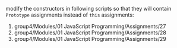 <p>modify the constructors in following scripts so that they will contain <code>Prototype</code> assignments instead of <code>this</code> assignments:</p>
<ol>
    <li>group4/Modules/01 JavaScript Programming/Assignments/27</li>
    <li>group4/Modules/01 JavaScript Programming/Assignments/28</li>
    <li>group4/Modules/01 JavaScript Programming/Assignments/29</li>
</ol>